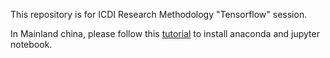 This repository is for ICDI Research Methodology "Tensorflow" session.

In Mainland china, please follow this [tutorial](https://www.bilibili.com/video/av371279486/) to install anaconda and jupyter notebook.